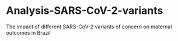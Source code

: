 # Analysis-SARS-CoV-2-variants
 The impact of different SARS-CoV-2 variants of concern on maternal outcomes in Brazil
